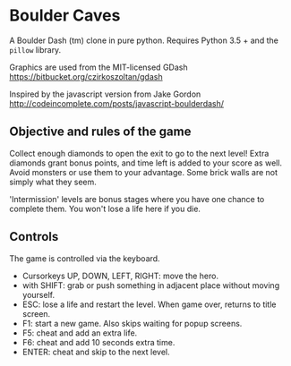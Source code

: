 # Boulder Caves
A Boulder Dash (tm) clone in pure python.
Requires Python 3.5 + and the ``pillow`` library.

Graphics are used from the MIT-licensed GDash https://bitbucket.org/czirkoszoltan/gdash

Inspired by the javascript version from Jake Gordon http://codeincomplete.com/posts/javascript-boulderdash/

## Objective and rules of the game

Collect enough diamonds to open the exit to go to the next level!
Extra diamonds grant bonus points, and time left is added to your score as well.
Avoid monsters or use them to your advantage.
Some brick walls are not simply what they seem. 

'Intermission' levels are bonus stages where you have one chance to complete them.
You won't lose a life here if you die.


## Controls

The game is controlled via the keyboard.

- Cursorkeys UP, DOWN, LEFT, RIGHT: move the hero.
- with SHIFT: grab or push something in adjacent place without moving yourself.
- ESC: lose a life and restart the level. When game over, returns to title screen.
- F1: start a new game. Also skips waiting for popup screens.
- F5: cheat and add an extra life.
- F6: cheat and add 10 seconds extra time.
- ENTER: cheat and skip to the next level.
